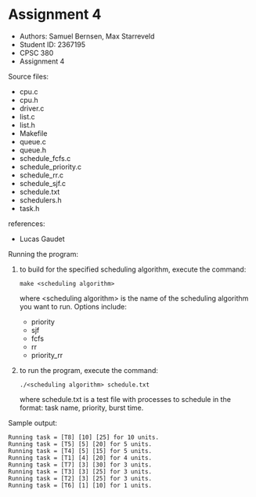 # Assignment 4

* Authors: Samuel Bernsen, Max Starreveld
* Student ID: 2367195
* CPSC 380
* Assignment 4

Source files:
* cpu.c
* cpu.h
* driver.c
* list.c
* list.h
* Makefile
* queue.c
* queue.h
* schedule_fcfs.c
* schedule_priority.c
* schedule_rr.c
* schedule_sjf.c
* schedule.txt
* schedulers.h
* task.h

references:

- Lucas Gaudet

Running the program:

1. to build for the specified scheduling algorithm, execute the command:

    <code>make \<scheduling algorithm\></code>
    
    where \<scheduling algorithm\> is the name of the scheduling algorithm you want to run. 
    Options include:
    - priority
    - sjf
    - fcfs
    - rr
    - priority_rr
2. to run the program, execute the command:
    
    <code>./\<scheduling algorithm\> schedule.txt</code>

    where schedule.txt is a test file with processes to 
    schedule in the format: task name, priority, burst time.

Sample output:

    Running task = [T8] [10] [25] for 10 units.
    Running task = [T5] [5] [20] for 5 units.
    Running task = [T4] [5] [15] for 5 units.
    Running task = [T1] [4] [20] for 4 units.
    Running task = [T7] [3] [30] for 3 units.
    Running task = [T3] [3] [25] for 3 units.
    Running task = [T2] [3] [25] for 3 units.
    Running task = [T6] [1] [10] for 1 units.

